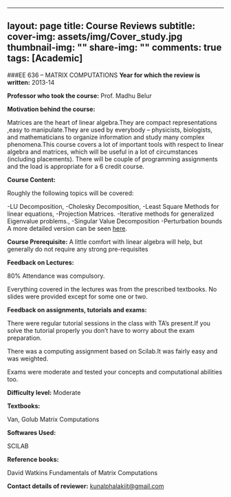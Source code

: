  ---
layout: page
title: Course Reviews
subtitle:
cover-img: assets/img/Cover_study.jpg
thumbnail-img: ""
share-img: ""
comments: true
tags: [Academic]
---

###EE 636 – MATRIX COMPUTATIONS
**Year for which the review is written:** 2013-14

**Professor who took the course:** Prof. Madhu Belur

**Motivation behind the course:** 

Matrices are the heart of linear algebra.They are compact representations ,easy to manipulate.They are used by everybody – physicists, biologists, and mathematicians to organize information and study many complex phenomena.This course covers a lot of important tools with respect to linear algebra and matrices, which will be useful in a lot of circumstances (including placements). There will be couple of programming assignments and the load is appropriate for a 6 credit course.

**Course Content:**

Roughly the following topics will be covered:

-LU Decomposition,
-Cholesky Decomposition,
-Least Square Methods for linear equations,
-Projection Matrices.
-Iterative methods for generalized Eigenvalue problems.,
-Singular Value Decomposition
-Perturbation bounds
A more detailed version can be seen [here](https://www.ee.iitb.ac.in/~eeoffice/curriculum/ee_pgcourses_syl.htm#EE636).

**Course Prerequisite:** A little comfort with linear algebra will help, but generally do not require any strong pre-requisites

**Feedback on Lectures:**

80% Attendance was compulsory.

Everything covered in the lectures was from the prescribed textbooks. No slides were provided except for some one or two.

**Feedback on assignments, tutorials and exams:**

There were regular tutorial sessions in the class with TA’s present.If you solve the tutorial properly you don’t have to worry about the exam preparation.

There was a computing assignment based on Scilab.It was fairly easy and was weighted.

Exams were moderate  and tested your concepts and computational abilities too.

**Difficulty level:** Moderate

**Textbooks:**

Van, Golub Matrix Computations

**Softwares Used:**

SCILAB

**Reference books:**

David Watkins Fundamentals of Matrix Computations

**Contact details of reviewer:** kunalphalakiit@gmail.com